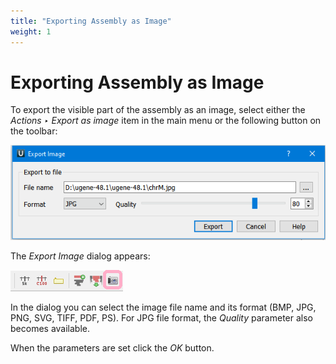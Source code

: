 ```yaml
---
title: "Exporting Assembly as Image"
weight: 1
---
```



# Exporting Assembly as Image

To export the visible part of the assembly as an image, select either the _Actions ‣ Export as image_ item in the main menu or the following button on the toolbar:


![](/images/65929850/96665880.png)

The _Export Image_ dialog appears:


![](/images/65929850/96665883.png)

In the dialog you can select the image file name and its format (BMP, JPG, PNG, SVG, TIFF, PDF, PS). For JPG file format, the _Quality_ parameter also becomes available.

When the parameters are set click the _OK_ button.
